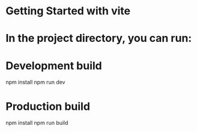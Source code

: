 # Getting Started with vite 


# In the project directory, you can run:
# Development build
npm install
npm run dev
# Production build
npm install
npm run build



